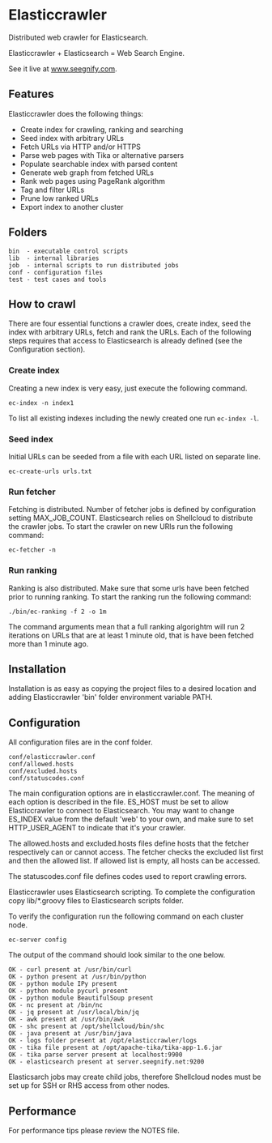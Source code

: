 Elasticcrawler
==============

Distributed web crawler for Elasticsearch.

Elasticcrawler + Elasticsearch = Web Search Engine.

See it live at www.seegnify.com.

Features
--------

Elasticcrawler does the following things:

* Create index for crawling, ranking and searching
* Seed index with arbitrary URLs
* Fetch URLs via HTTP and/or HTTPS
* Parse web pages with Tika or alternative parsers
* Populate searchable index with parsed content
* Generate web graph from fetched URLs
* Rank web pages using PageRank algorithm
* Tag and filter URLs
* Prune low ranked URLs
* Export index to another cluster

Folders
-------

    bin  - executable control scripts
    lib  - internal libraries
    job  - internal scripts to run distributed jobs
    conf - configuration files
    test - test cases and tools

How to crawl
------------

There are four essential functions a crawler does, create index, seed the index 
with arbitrary URLs, fetch and rank the URLs. Each of the following steps 
requires that access to Elasticsearch is already defined (see the Configuration 
section).

### Create index

Creating a new index is very easy, just execute the following command.

    ec-index -n index1

To list all existing indexes including the newly created one run `ec-index -l`.

### Seed index

Initial URLs can be seeded from a file with each URL listed on separate line.

    ec-create-urls urls.txt

### Run fetcher

Fetching is distributed. Number of fetcher jobs is defined by configuration
setting MAX_JOB_COUNT. Elasticsearch relies on Shellcloud to distribute the 
crawler jobs. To start the crawler on new URls run the following command:

    ec-fetcher -n

### Run ranking

Ranking is also distributed. Make sure that some urls have been fetched prior 
to running ranking. To start the ranking run the following command:

    ./bin/ec-ranking -f 2 -o 1m

The command arguments mean that a full ranking algorightm will run 2 iterations 
on URLs that are at least 1 minute old, that is have been fetched more than 1 
minute ago.

Installation
------------

Installation is as easy as copying the project files to a desired location and 
adding Elasticcrawler 'bin' folder environment variable PATH.

Configuration
-------------

All configuration files are in the conf folder.

    conf/elasticcrawler.conf
    conf/allowed.hosts
    conf/excluded.hosts  
    conf/statuscodes.conf

The main configuration options are in elasticcrawler.conf. The meaning of each 
option is described in the file. ES_HOST must be set to allow Elasticcrawler to 
connect to Elasticsearch. You may want to change ES_INDEX value from the 
default 'web' to your own, and make sure to set HTTP_USER_AGENT to indicate 
that it's your crawler.

The allowed.hosts and excluded.hosts files define hosts that the fetcher  
respectively can or cannot access. The fetcher checks the excluded list first 
and then the allowed list. If allowed list is empty, all hosts can be accessed.

The statuscodes.conf file defines codes used to report crawling errors.

Elasticcrawler uses Elasticsearch scripting. To complete the configuration copy 
lib/*.groovy files to Elasticsearch scripts folder.

To verify the configuration run the following command on each cluster node.

    ec-server config

The output of the command should look similar to the one below.

    OK - curl present at /usr/bin/curl
    OK - python present at /usr/bin/python
    OK - python module IPy present
    OK - python module pycurl present
    OK - python module BeautifulSoup present
    OK - nc present at /bin/nc
    OK - jq present at /usr/local/bin/jq
    OK - awk present at /usr/bin/awk
    OK - shc present at /opt/shellcloud/bin/shc
    OK - java present at /usr/bin/java
    OK - logs folder present at /opt/elasticcrawler/logs
    OK - tika file present at /opt/apache-tika/tika-app-1.6.jar
    OK - tika parse server present at localhost:9900
    OK - elasticsearch present at server.seegnify.net:9200

Elasticsarch jobs may create child jobs, therefore Shellcloud nodes must be set 
up for SSH or RHS access from other nodes.

Performance
-----------

For performance tips please review the NOTES file.
